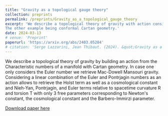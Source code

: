 ```yaml
---
title: "Gravity as a topological gauge theory"
collection: preprints
permalink: /preprints/Gravity_as_a_topological_gauge_theory
excerpt: 'We describe a topological theory of gravity with action consisting of a linear combination of the Euler and Pontrjagin numbers of the Manifold. Two examples are studied, the first being a Lorentzian Cartan geometry (dS and AdS spacetimes for example).
The other example being conformal Cartan geometry.'
date: 2024-03-13
# venue: 'Preprint'
paperurl: 'https://arxiv.org/abs/2403.05284'
# citation: 'Serge Lazzarini, Jean Thibaut. (2024). &quot;Gravity as a topological gauge theory.&quot; <i>Preprint </i>. 1(1).'
---
```

We describe a topological theory of gravity by building an action from the Characteristic numbers of a manifold with Cartan geometry. In case one only considers the Euler number we retrieve Mac-Dowell Mansouri gravity. Considering a linear combination of the Euler and Pontrjagin numbers as an action allows to retrieve the Holst term as well as a cosmological constant and Nieh-Yan, Pontrjagin, and Euler terms relative to spacetime curvature R and torsion T with only 3 free parameters corresponding to Newton's constant, the cosmological constant and the Barbero-Immirzi parameter.

 [Download paper here](https://arxiv.org/pdf/2403.05284.pdf)

<!-- Recommended citation: Your Name, You. (2009). "Paper Title Number 1." <i>Journal 1</i>. 1(1). -->